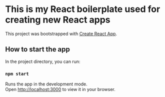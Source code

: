 # This is my React boilerplate used for creating new React apps

This project was bootstrapped with [Create React App](https://github.com/facebook/create-react-app).

## How to start the app

In the project directory, you can run:

### `npm start`

Runs the app in the development mode.\
Open [http://localhost:3000](http://localhost:3000) to view it in your browser.
